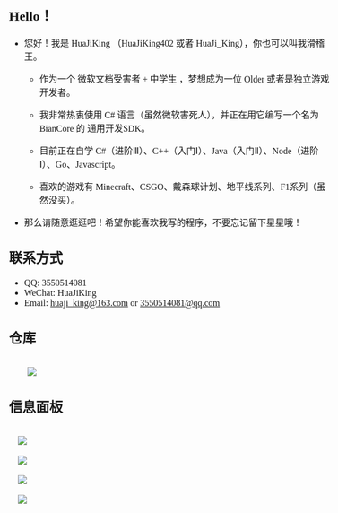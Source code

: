 <!DOCTYPE html>
<html lang="zh-cn">
    <meta charset="UTF-8">
    <style>
      body { 
        font-size : 16px;
        font-family: 得意黑; 
      }
    </style>

## Hello！

- 您好！我是 HuaJiKing （HuaJiKing402 或者 HuaJi_King），你也可以叫我滑稽王。

  - 作为一个 微软文档受害者 + 中学生 ，梦想成为一位 Older 或者是独立游戏开发者。

  - 我非常热衷使用 C# 语言（虽然微软害死人），并正在用它编写一个名为 BianCore 的 通用开发SDK。

  - 目前正在自学 C#（进阶Ⅲ）、C++（入门Ⅰ）、Java（入门Ⅱ）、Node（进阶Ⅰ）、Go、Javascript。

  - 喜欢的游戏有 Minecraft、CSGO、戴森球计划、地平线系列、F1系列（虽然没买）。
- 那么请随意逛逛吧！希望你能喜欢我写的程序，不要忘记留下星星哦！

## 联系方式
- QQ: 3550514081
- WeChat: HuaJiKing
- Email: huaji_king@163.com or 3550514081@qq.com

## 仓库
<code>
    <img src="https://github-readme-stats.vercel.app/api/pin/?username=bian-studio&repo=biancore&theme=dark&show_owner=true">
</code>

## 信息面板
<code>
  <img src="https://img.shields.io/static/v1?label=OS&message=Win10&style=for-the-badge&logo=Windows&color=blue" />

  <img src="https://img.shields.io/static/v1?label=Editor&message=VS&style=for-the-badge&logo=Visual%20Studio&color=purple" />
</code>

<code>
  <img src="https://github-readme-stats.vercel.app/api/top-langs/?username=huajiking402&layout=compact&langs_count=11&theme=dark&show_owner=true&locale=cn" />
  
  <img src="https://github-readme-stats.vercel.app/api?username=huajiking402&show_icons=true&theme=dark&locale=cn#gh-dark-mode-only" />
</code>

</html>